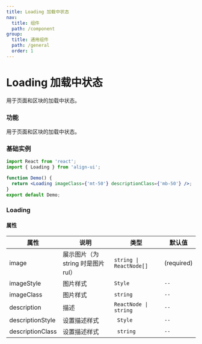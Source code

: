 ```yaml
---
title: Loading 加载中状态
nav:
  title: 组件
  path: /component
group:
  title: 通用组件
  path: /general
  order: 1
---
```


# Loading 加载中状态

用于页面和区块的加载中状态。

### 功能

用于页面和区块的加载中状态。

### 基础实例

```jsx mdx:preview&background=#bebebe29
import React from 'react';
import { Loading } from 'align-ui';

function Demo() {
  return <Loading imageClass={'mt-50'} descriptionClass={'mb-50'} />;
}
export default Demo;
```

### Loading

#### 属性

| 属性             | 说明                               | 类型                    | 默认值     |
| ---------------- | ---------------------------------- | ----------------------- | ---------- |
| image            | 展示图片（为 string 时是图片 rul） | `string \| ReactNode[]` | (required) |
| imageStyle       | 图片样式                           | `Style`                 | `--`       |
| imageClass       | 图片样式                           | `string`                | `--`       |
| description      | 描述                               | `ReactNode \| string`   | `--`       |
| descriptionStyle | 设置描述样式                       | ` Style`                | `--`       |
| descriptionClass | 设置描述样式                       | ` string`               | `--`       |
